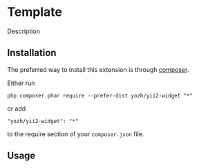 Template
========
Description

Installation
------------

The preferred way to install this extension is through [composer](http://getcomposer.org/download/).

Either run

```
php composer.phar require --prefer-dist yozh/yii2-widget "*"
```

or add

```
"yozh/yii2-widget": "*"
```

to the require section of your `composer.json` file.


Usage
-----